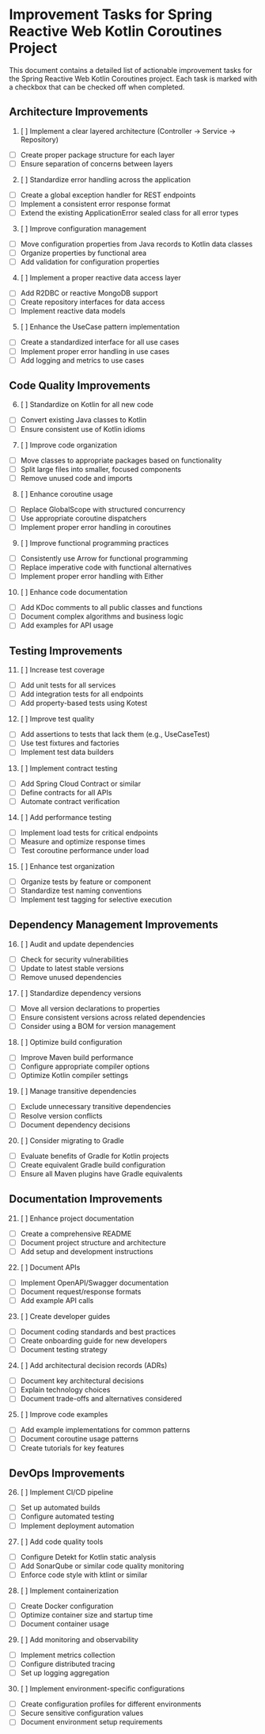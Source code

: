 # Improvement Tasks for Spring Reactive Web Kotlin Coroutines Project

This document contains a detailed list of actionable improvement tasks for the Spring Reactive Web Kotlin Coroutines
project. Each task is marked with a checkbox that can be checked off when completed.

## Architecture Improvements

1. [ ] Implement a clear layered architecture (Controller -> Service -> Repository)
  - [ ] Create proper package structure for each layer
  - [ ] Ensure separation of concerns between layers

2. [ ] Standardize error handling across the application
  - [ ] Create a global exception handler for REST endpoints
  - [ ] Implement a consistent error response format
  - [ ] Extend the existing ApplicationError sealed class for all error types

3. [ ] Improve configuration management
  - [ ] Move configuration properties from Java records to Kotlin data classes
  - [ ] Organize properties by functional area
  - [ ] Add validation for configuration properties

4. [ ] Implement a proper reactive data access layer
  - [ ] Add R2DBC or reactive MongoDB support
  - [ ] Create repository interfaces for data access
  - [ ] Implement reactive data models

5. [ ] Enhance the UseCase pattern implementation
  - [ ] Create a standardized interface for all use cases
  - [ ] Implement proper error handling in use cases
  - [ ] Add logging and metrics to use cases

## Code Quality Improvements

6. [ ] Standardize on Kotlin for all new code
  - [ ] Convert existing Java classes to Kotlin
  - [ ] Ensure consistent use of Kotlin idioms

7. [ ] Improve code organization
  - [ ] Move classes to appropriate packages based on functionality
  - [ ] Split large files into smaller, focused components
  - [ ] Remove unused code and imports

8. [ ] Enhance coroutine usage
  - [ ] Replace GlobalScope with structured concurrency
  - [ ] Use appropriate coroutine dispatchers
  - [ ] Implement proper error handling in coroutines

9. [ ] Improve functional programming practices
  - [ ] Consistently use Arrow for functional programming
  - [ ] Replace imperative code with functional alternatives
  - [ ] Implement proper error handling with Either

10. [ ] Enhance code documentation
  - [ ] Add KDoc comments to all public classes and functions
  - [ ] Document complex algorithms and business logic
  - [ ] Add examples for API usage

## Testing Improvements

11. [ ] Increase test coverage
  - [ ] Add unit tests for all services
  - [ ] Add integration tests for all endpoints
  - [ ] Add property-based tests using Kotest

12. [ ] Improve test quality
  - [ ] Add assertions to tests that lack them (e.g., UseCaseTest)
  - [ ] Use test fixtures and factories
  - [ ] Implement test data builders

13. [ ] Implement contract testing
  - [ ] Add Spring Cloud Contract or similar
  - [ ] Define contracts for all APIs
  - [ ] Automate contract verification

14. [ ] Add performance testing
  - [ ] Implement load tests for critical endpoints
  - [ ] Measure and optimize response times
  - [ ] Test coroutine performance under load

15. [ ] Enhance test organization
  - [ ] Organize tests by feature or component
  - [ ] Standardize test naming conventions
  - [ ] Implement test tagging for selective execution

## Dependency Management Improvements

16. [ ] Audit and update dependencies
  - [ ] Check for security vulnerabilities
  - [ ] Update to latest stable versions
  - [ ] Remove unused dependencies

17. [ ] Standardize dependency versions
  - [ ] Move all version declarations to properties
  - [ ] Ensure consistent versions across related dependencies
  - [ ] Consider using a BOM for version management

18. [ ] Optimize build configuration
  - [ ] Improve Maven build performance
  - [ ] Configure appropriate compiler options
  - [ ] Optimize Kotlin compiler settings

19. [ ] Manage transitive dependencies
  - [ ] Exclude unnecessary transitive dependencies
  - [ ] Resolve version conflicts
  - [ ] Document dependency decisions

20. [ ] Consider migrating to Gradle
  - [ ] Evaluate benefits of Gradle for Kotlin projects
  - [ ] Create equivalent Gradle build configuration
  - [ ] Ensure all Maven plugins have Gradle equivalents

## Documentation Improvements

21. [ ] Enhance project documentation
  - [ ] Create a comprehensive README
  - [ ] Document project structure and architecture
  - [ ] Add setup and development instructions

22. [ ] Document APIs
  - [ ] Implement OpenAPI/Swagger documentation
  - [ ] Document request/response formats
  - [ ] Add example API calls

23. [ ] Create developer guides
  - [ ] Document coding standards and best practices
  - [ ] Create onboarding guide for new developers
  - [ ] Document testing strategy

24. [ ] Add architectural decision records (ADRs)
  - [ ] Document key architectural decisions
  - [ ] Explain technology choices
  - [ ] Document trade-offs and alternatives considered

25. [ ] Improve code examples
  - [ ] Add example implementations for common patterns
  - [ ] Document coroutine usage patterns
  - [ ] Create tutorials for key features

## DevOps Improvements

26. [ ] Implement CI/CD pipeline
  - [ ] Set up automated builds
  - [ ] Configure automated testing
  - [ ] Implement deployment automation

27. [ ] Add code quality tools
  - [ ] Configure Detekt for Kotlin static analysis
  - [ ] Add SonarQube or similar code quality monitoring
  - [ ] Enforce code style with ktlint or similar

28. [ ] Implement containerization
  - [ ] Create Docker configuration
  - [ ] Optimize container size and startup time
  - [ ] Document container usage

29. [ ] Add monitoring and observability
  - [ ] Implement metrics collection
  - [ ] Configure distributed tracing
  - [ ] Set up logging aggregation

30. [ ] Implement environment-specific configurations
  - [ ] Create configuration profiles for different environments
  - [ ] Secure sensitive configuration values
  - [ ] Document environment setup requirements